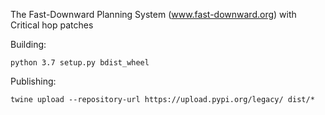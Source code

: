 The Fast-Downward Planning System (www.fast-downward.org) with Critical hop patches 

Building:

```
python 3.7 setup.py bdist_wheel
```

Publishing:

```
twine upload --repository-url https://upload.pypi.org/legacy/ dist/*
```
